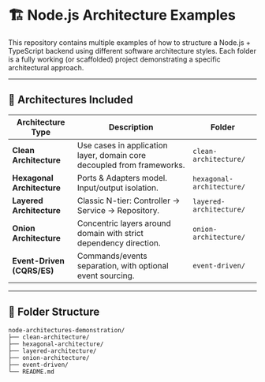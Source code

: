 # 🏗️ Node.js Architecture Examples

This repository contains multiple examples of how to structure a Node.js + TypeScript backend using different software architecture styles. Each folder is a fully working (or scaffolded) project demonstrating a specific architectural approach.

---

## 🧱 Architectures Included

| Architecture Type         | Description                                                                 | Folder             |
|---------------------------|-----------------------------------------------------------------------------|---------------------|
| **Clean Architecture**    | Use cases in application layer, domain core decoupled from frameworks.      | `clean-architecture/` |
| **Hexagonal Architecture**| Ports & Adapters model. Input/output isolation.                             | `hexagonal-architecture/` |
| **Layered Architecture**  | Classic N-tier: Controller → Service → Repository.                          | `layered-architecture/` |
| **Onion Architecture**    | Concentric layers around domain with strict dependency direction.           | `onion-architecture/` |
| **Event-Driven (CQRS/ES)**| Commands/events separation, with optional event sourcing.                   | `event-driven/`  |

---

## 📁 Folder Structure

```
node-architectures-demonstration/
├── clean-architecture/
├── hexagonal-architecture/
├── layered-architecture/
├── onion-architecture/
├── event-driven/
└── README.md
```
